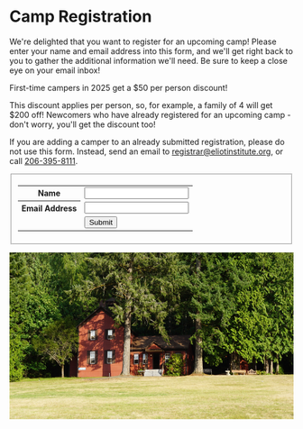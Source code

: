# Camp Registration

We're delighted that you want to register for an upcoming camp! Please enter your name and email address into this form, and we'll get right back to you to gather the additional information we'll need. Be sure to keep a close eye on your email inbox!

<aside>
First-time campers in 2025 get a $50 per person discount!
</aside>

This discount applies per person, so, for example, a family of 4 will get $200 off! Newcomers who have already registered for an upcoming camp - don't worry, you'll get the discount too!

If you are adding a camper to an already submitted registration, please do not use this form. Instead, send an email to [registrar@eliotinstitute.org](mailto://registrar@eliotinstitute.org), or call [206-395-8111](tel://206-395-8111).

<article>
  <form
    action="https://webto.salesforce.com/servlet/servlet.WebToCase?encoding=UTF-8"
    method="POST">
    <fieldset>
      <input name="info"
             type="hidden"
             value="camp_registration_followup">
      <input name="orgid"
             type="hidden"
             value="00D41000002IlEF" />
      <input name="retURL"
             type="hidden"
             value="https://www.eliotinstitute.org/reg-start-follow-up" />
      <input name="type"
             id="type"
             type="hidden"
             value="Registration" />
      <input name="subject"
             id="subject"
             type="hidden"
             value="Registration from www.eliotinstitute.org" />
      <input name="orgin"
             id="origin"
             type="hidden"
             value="Web" />
      <table>
        <tr>
          <th>Name</th>
          <td><input name="name" type="text" size="20" maxlength="80"/></td>
        </tr>
        <tr>
          <th>Email Address</th>
          <td><input name="email" type="text" size="20" maxlength="80" id=email/></td>
        </tr>
        <tr>
          <td></td>
          <td>
              <input type="Submit" border="0"
                     value="Submit" />
          </td>
        </tr>
      </table>
    </fieldset>
  </form>
</article>

<p><img src="img/meeting-house.jpg"
        alt="The Meeting House, a red building nestled amongst evergreen trees"
        width="596" height="296"></p>
